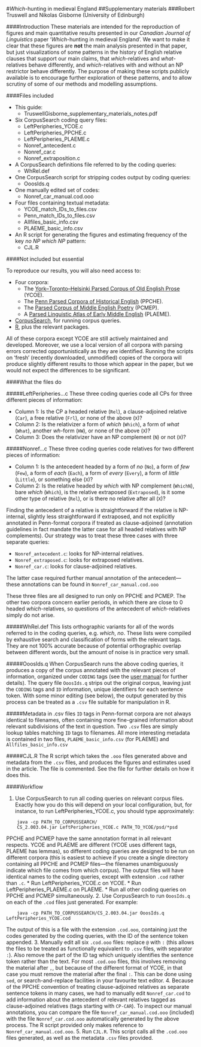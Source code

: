 #*Which*-hunting in medieval England
##Supplementary materials
###Robert Truswell and Nikolas Gisborne (University of Edinburgh)

####Introduction
These materials are intended for the reproduction of figures and main quantitative results presented in our *Canadian Journal of Linguistics* paper &lsquo;*Which*-hunting in medieval England&rsquo;.  We want to make it clear that these figures are **not** the main analysis presented in that paper, but just visualizations of some patterns in the history of English relative clauses that support our main claims, that *which*-relatives and *what*-relatives behave differently, and *which*-relatives with and without an NP restrictor behave differently.  The purpose of making these scripts publicly available is to encourage further exploration of these patterns, and to allow scrutiny of some of our methods and modelling assumptions.

####Files included

* This guide:
	* TruswellGisborne\_supplementary\_materials\_notes.pdf
* Six CorpusSearch coding query files:
	* LeftPeripheries\_YCOE.c
	* LeftPeripheries\_PPCHE.c
	* LeftPeripheries\_PLAEME.c
	* Nonref\_antecedent.c
	* Nonref\_car.c
	* Nonref\_extraposition.c
* A CorpusSearch definitions file referred to by the coding queries:
	* WhRel.def
* One CorpusSearch script for stripping codes output by coding queries:
	* OoosIds.q
* One manually edited set of codes:
	* Nonref\_car\_manual.cod.ooo
* Four files containing textual metadata:
	* YCOE\_match\_IDs\_to\_files.csv
	* Penn\_match\_IDs\_to\_files.csv
	* Allfiles\_basic\_info.csv
	* PLAEME\_basic\_info.csv
* An R script for generating the figures and estimating frequency of the key *no NP which NP* pattern:
	* CJL.R

####Not included but essential

To reproduce our results, you will also need access to:

* Four corpora:
	* The [York&ndash;Toronto&ndash;Helsinki Parsed Corpus of Old English Prose](http://www-users.york.ac.uk/~lang22/YCOE/YcoeHome.htm) (YCOE).
	* The [Penn Parsed Corpora of Historical English](https://www.ling.upenn.edu/hist-corpora/) (PPCHE).
	* The [Parsed Corpus of Middle English Poetry](https://pcmep.net) (PCMEP).
	* A [Parsed Linguistic Atlas of Early Middle English](https://github.com/rtruswell/PLAEME_current) (PLAEME).
* [CorpusSearch](http://corpussearch.sourceforge.net), for running corpus queries.
* [R](https://www.r-project.org), plus the relevant packages.

All of these corpora except YCOE are still actively maintained and developed. Moreover, we use a local version of all corpora with parsing errors corrected opportunistically as they are identified. Running the scripts on &lsquo;fresh&rsquo; (recently downloaded, unmodified) copies of the corpora will produce slightly different results to those which appear in the paper, but we would not expect the differences to be significant.

####What the files do

#####LeftPeripheries&hellip;c
These three coding queries code all CPs for three different pieces of information:

* Column 1: Is the CP a headed relative (``Rel``), a clause-adjoined relative (``Car``), a free relative (``Frl``), or none of the above (``X``)?
* Column 2: Is the relativizer a form of *which* (``Which``), a form of *what* (``What``), another *wh*-form (``HW``), or none of the above (``X``)?
* Column 3: Does the relativizer have an NP complement (``N``) or not (``X``)?

#####Nonref&hellip;c
These three coding queries code relatives for two different pieces of information:

* Column 1: Is the antecedent headed by a form of *no* (``No``), a form of *few* (``Few``), a form of *each* (``Each``), a form of *every* (``Every``), a form of *little* (``Little``), or something else (``X``)?
* Column 2: Is the relative headed by *which* with NP complement (``WhichN``), bare *which* (``Which``), is the relative extraposed (``Extraposed``), is it some other type of relative (``Rel``), or is there no relative after all (``X``)?

Finding the antecedent of a relative is straightforward if the relative is NP-internal, slightly less straightforward if extraposed, and not explicitly annotated in Penn-format corpora if treated as clause-adjoined (annotation guidelines in fact mandate the latter case for all headed relatives with NP complements).  Our strategy was to treat these three cases with three separate queries:

* ``Nonref_antecedent.c``: looks for NP-internal relatives.
* ``Nonref_extraposed.c``: looks for extraposed relatives.
* ``Nonref_car.c``: looks for clause-adjoined relatives.

The latter case required further manual annotation of the antecedent&mdash;these annotations can be found in ``Nonref_car_manual.cod.ooo``

These three files are all designed to run only on PPCHE and PCMEP. The other two corpora concern earlier periods, in which there are close to 0 headed *which*-relatives, so questions of the antecedent of *which*-relatives simply do not arise.

#####WhRel.def
This lists orthographic variants for all of the words referred to in the coding queries, e.g. *which*, *no*.  These lists were compiled by exhaustive search and classification of forms with the relevant tags.  They are not 100% accurate because of potential orthographic overlap between different words, but the amount of noise is in practice very small.

#####OoosIds.q
When CorpusSearch runs the above coding queries, it produces a copy of the corpus annotated with the relevant pieces of information, organized under ``CODING`` tags (see the [user manual](http://corpussearch.sourceforge.net/CS-manual/Contents.html) for further details).  The query file ``OoosIds.q`` strips out the original corpus, leaving just the ``CODING`` tags and ``ID`` information, unique identifiers for each sentence token.  With some minor editing (see below), the output generated by this process can be treated as a ``.csv`` file suitable for manipulation in R.

#####Metadata in .csv files
``ID`` tags in Penn-format corpora are not always identical to filenames, often containing more fine-grained information about relevant subdivisions of the text in question.  Two ``.csv`` files are simply lookup tables matching ``ID`` tags to filenames.  All more interesting metadata is contained in two files, ``PLAEME_basic_info.csv`` (for PLAEME) and ``Allfiles_basic_info.csv``

#####CJL.R
The R script which takes the ``.ooo`` files generated above and metadata from the ``.csv`` files, and produces the figures and estimates used in the article.  The file is commented.  See the file for further details on how it does this.

####Workflow

1. Use CorpusSearch to run all coding queries on relevant corpus files.  Exactly how you do this will depend on your local configuration, but, for instance, to run LeftPeripheries\_YCOE.c, you should type approximately:
```
    java -cp PATH_TO_CORPUSSEARCH/
    CS_2.003.04.jar LeftPeripheries_YCOE.c PATH_TO_YCOE/psd/*psd
```
PPCHE and PCMEP have the same annotation format in all relevant respects.  YCOE and PLAEME are different (YCOE uses different tags, PLAEME has lemmas), so different coding queries are designed to be run on different corpora (this is easiest to achieve if you create a single directory containing all PPCHE and PCMEP files&mdash;the filenames unambiguously indicate which file comes from which corpus).  The output files will have identical names to the coding queries, except with extension ``.cod`` rather than ``.c``.
	* Run LeftPeripheries\_YCOE.c on YCOE.
	* Run LeftPeripheries\_PLAEME.c on PLAEME.
	* Run all other coding queries on PPCHE and PCMEP simultaneously.
2. Use CorpusSearch to run ``OoosIds.q`` on each of the ``.cod`` files just generated. For example:
```
    java -cp PATH_TO_CORPUSSEARCH/CS_2.003.04.jar OoosIds.q LeftPeripheries_YCOE.cod
```
The output of this is a file with the extension ``.cod.ooo``, containing just the codes generated by the coding queries, with the ID of the sentence token appended.
3. Manually edit all six ``.cod.ooo`` files: replace ``@`` with ``:`` (this allows the files to be treated as functionally equivalent to ``.csv`` files, with separator ``:``).   Also remove the part of the ID tag which uniquely identifies the sentence token rather than the text.  For most ``.cod.ooo`` files, this involves removing the material after ``,``, but because of the different format of YCOE, in that case you must remove the material after the final ``:``.  This can be done using ``sed``, or search-and-replace facilities in your favourite text editor.
4. Because of the PPCHE convention of treating clause-adjoined relatives as separate sentence tokens in many cases, we had to manually edit ``Nonref_car.cod`` to add information about the antecedent of relevant relatives tagged as clause-adjoined relatives (tags starting with ``CP-CAR``).  To inspect our manual annotations, you can compare the file ``Nonref_car_manual.cod.ooo`` (included) with the file ``Nonref_car.cod.ooo`` automatically generated by the above process.  The R script provided only makes reference to ``Nonref_car_manual.cod.ooo``.
5. Run ``CJL.R``.  This script calls all the ``.cod.ooo`` files generated, as well as the metadata ``.csv`` files provided.
